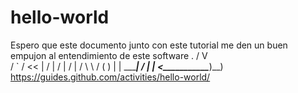 # hello-world
Espero que este documento junto con este tutorial me den un buen empujon al entendimiento de este software
                     .
                    / V\
                  / `  /
                 <<   |
                 /    |
               /      |
             /        |
           /    \  \ /
          (      ) | |
  ________|   _/_  | |
<__________\______)\__)
https://guides.github.com/activities/hello-world/

